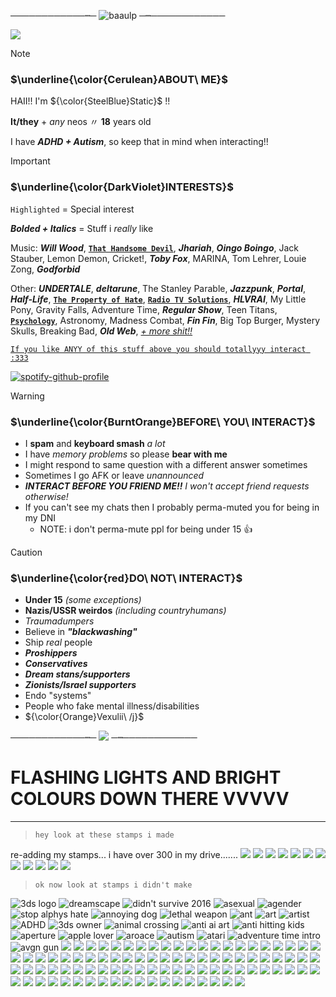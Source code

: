 ────────────┉─ ![baaulp](https://drive.google.com/uc?id=1ektYbvNl-BdNLzfp8K6HEApaWgKSy14z) ─┉────────────

![](https://komarev.com/ghpvc/?username=stat-ice&color=657cc2&style=plastic&label=View+Count+:3)

> [!NOTE]
> ### $\underline{\color{Cerulean}ABOUT\ ME}$
>
> HAII!! I'm ${\color{SteelBlue}Static}$ !!
> 
> **It/they** + _any_ neos 〃 **18** years old
> 
> I have **_ADHD + Autism_**, so keep that in mind when interacting!!

> [!IMPORTANT]
> ### $\underline{\color{DarkViolet}INTERESTS}$
> `Highlighted` = Special interest
> 
> **_Bolded + Italics_** = Stuff i *really* like
> 
> Music: **_Will Wood_**, [**`That Handsome Devil`**](https://open.spotify.com/artist/3MIk8tAIzBQ5iZWmlVLCCT), **_Jhariah_**, **_Oingo Boingo_**, Jack Stauber, Lemon Demon, Cricket!, **_Toby Fox_**, MARINA, Tom Lehrer, Louie Zong, **_Godforbid_**
> 
> Other: **_UNDERTALE_**, **_deltarune_**, The Stanley Parable, **_Jazzpunk_**, **_Portal_**, **_Half-Life_**, [**`The Property of Hate`**](https://jolleycomics.com/TPoH/The_Hook/1), [**`Radio TV Solutions`**](https://www.twitch.tv/team/wrtv), **_HLVRAI_**, My Little Pony, Gravity Falls, Adventure Time, **_Regular Show_**, Teen Titans, <ins>**`Psychology`**</ins>, Astronomy, Madness Combat, **_Fin Fin_**, Big Top Burger, Mystery Skulls, Breaking Bad, **_Old Web_**, <ins>*+ more shit!!*</ins> 
>
> <ins> `If you like ANYY of this stuff above you should totallyyy interact :333` </ins>
>
> [![spotify-github-profile](https://spotify-github-profile.vercel.app/api/view?uid=6tbj2uxr45rlt0zg2vcn4lwd6&cover_image=true&theme=novatorem&show_offline=true&background_color=657cc2&interchange=false&bar_color=ffffff&bar_color_cover=false)](https://spotify-github-profile.vercel.app/api/view?uid=6tbj2uxr45rlt0zg2vcn4lwd6&redirect=true)

> [!WARNING]
> ### $\underline{\color{BurntOrange}BEFORE\ YOU\ INTERACT}$
>
> - I **spam** and **keyboard smash** _a lot_
> - I have _memory problems_ so please **bear with me**
> - I might respond to same question with a different answer sometimes
> - Sometimes I go AFK or leave _unannounced_
> - ***INTERACT BEFORE YOU FRIEND ME!!*** *I won't accept friend requests otherwise!*
> - If you can't see my chats then I probably perma-muted you for being in my DNI
>   - NOTE: i don't perma-mute ppl for being under 15 👍

> [!CAUTION]
> ### $\underline{\color{red}DO\ NOT\ INTERACT}$
> 
> - **Under 15** _(some exceptions)_
> - **Nazis/USSR weirdos** _(including countryhumans)_
> - _Traumadumpers_
> - Believe in **_"blackwashing"_**
> - Ship _real_ people
> - **_Proshippers_**
> - **_Conservatives_**
> - **_Dream stans/supporters_**
> - **_Zionists/Israel supporters_**
> - Endo "systems"
> - People who fake mental illness/disabilities
> - ${\color{Orange}Vexulii\ /j}$

────────────┉─ ![](https://drive.google.com/uc?id=1NEuDovaQzJJX8J4nX9drBQVmBYKL0LoV) ─┉────────────

# FLASHING LIGHTS AND BRIGHT COLOURS DOWN THERE VVVVV

---

> `hey look at these stamps i made`

re-adding my stamps... i have over 300 in my drive.......
![](https://drive.google.com/uc?id=)
![](https://drive.google.com/uc?id=)
![](https://drive.google.com/uc?id=)
![](https://drive.google.com/uc?id=)
![](https://drive.google.com/uc?id=)
![](https://drive.google.com/uc?id=)
![](https://drive.google.com/uc?id=)
![](https://drive.google.com/uc?id=)
![](https://drive.google.com/uc?id=)
![](https://drive.google.com/uc?id=)
![](https://drive.google.com/uc?id=)
![](https://drive.google.com/uc?id=)

> `ok now look at stamps i didn't make`

![3ds logo](https://drive.google.com/uc?id=1JgirdL90vClS9JiarvuQP4EpO7enzIdy)
![dreamscape](https://drive.google.com/uc?id=1YFcGwuuVeoCh66eG4wK3EC4U2OFkf9NE)
![didn't survive 2016](https://drive.google.com/uc?id=13f07JNOelAZlrtjI8_ccP0bIkN25pFI7)
![asexual](https://drive.google.com/uc?id=15FFGUI2xNGeLB3iYg9BAYXzmgrOQaRpO)
![agender](https://drive.google.com/uc?id=1UZsga6Dzju-RDqe-MA7EgYdn9KN74yEc)
![stop alphys hate](https://drive.google.com/uc?id=1sC368ZEXz7fwtD9QQZtH1bGSJ64xm627)
![annoying dog](https://drive.google.com/uc?id=1jv8LcdMydQAtX2T4eSG-hsOYmgN__Abw)
![lethal weapon](https://drive.google.com/uc?id=1Dz1EZiqRQYjscoVP3JSx0nUABefzh_59)
![ant](https://drive.google.com/uc?id=1qJYp1RPCqdv077XeyOKV3WQWVH4i3uq4)
![art](https://drive.google.com/uc?id=1a--eBjp_Ii9MP_O4gna8wqsy5X7oBrFo)
![artist](https://drive.google.com/uc?id=1jQM4sYb7LMu8afitAzeR-eTkUFpZHRFS)
![ADHD](https://drive.google.com/uc?id=1kqRF7_dh3bq-lg49YQqwKBW_CV1mXHYO)
![3ds owner](https://drive.google.com/uc?id=1gjD1Cdra7hN4Akp-0l84GoayonHD21AH)
![animal crossing](https://drive.google.com/uc?id=1ot1LTQB66sRUCMXSUwb34UzwG3qXXEJY)
![anti ai art](https://drive.google.com/uc?id=11zhrwf19-t7uh22KLoDm827zenyL84GD)
![anti hitting kids](https://drive.google.com/uc?id=1QCXvQ7mh3pJCMZ7a6NsBPQ9ByD1qWf-R)
![aperture](https://drive.google.com/uc?id=1nIgbujR1_cKhtBUVBCcb8pmWz4bQ7Swk)
![apple lover](https://drive.google.com/uc?id=199n89Aql0syQupBG64FGK6daUNx1hBeR)
![aroace](https://drive.google.com/uc?id=1Nyj14DXVQZpYrVqDPJVhZCoy2dv8cC9V)
![autism](https://drive.google.com/uc?id=1PqYqozsbjj7GptVYxIUl4VVlI6CKcxws)
![atari](https://drive.google.com/uc?id=1G9Q15Vw9Ywk_uoJeY3HS23p4alDNOgS9)
![adventure time intro](https://drive.google.com/uc?id=1i2zjztB1y1RiylKxxGi6NWFaAKV876mB)
![avgn gun](https://drive.google.com/uc?id=1qsWhaMym7FN0qO-nAg_3jJEQ8bHv8YmS)
![](https://drive.google.com/uc?id=)
![](https://drive.google.com/uc?id=)
![](https://drive.google.com/uc?id=)
![](https://drive.google.com/uc?id=)
![](https://drive.google.com/uc?id=)
![](https://drive.google.com/uc?id=)
![](https://drive.google.com/uc?id=)
![](https://drive.google.com/uc?id=)
![](https://drive.google.com/uc?id=)
![](https://drive.google.com/uc?id=)
![](https://drive.google.com/uc?id=)
![](https://drive.google.com/uc?id=)
![](https://drive.google.com/uc?id=)
![](https://drive.google.com/uc?id=)
![](https://drive.google.com/uc?id=)
![](https://drive.google.com/uc?id=)
![](https://drive.google.com/uc?id=)
![](https://drive.google.com/uc?id=)
![](https://drive.google.com/uc?id=)
![](https://drive.google.com/uc?id=)
![](https://drive.google.com/uc?id=)
![](https://drive.google.com/uc?id=)
![](https://drive.google.com/uc?id=)
![](https://drive.google.com/uc?id=)
![](https://drive.google.com/uc?id=)
![](https://drive.google.com/uc?id=)
![](https://drive.google.com/uc?id=)
![](https://drive.google.com/uc?id=)
![](https://drive.google.com/uc?id=)
![](https://drive.google.com/uc?id=)
![](https://drive.google.com/uc?id=)
![](https://drive.google.com/uc?id=)
![](https://drive.google.com/uc?id=)
![](https://drive.google.com/uc?id=)
![](https://drive.google.com/uc?id=)
![](https://drive.google.com/uc?id=)
![](https://drive.google.com/uc?id=)
![](https://drive.google.com/uc?id=)
![](https://drive.google.com/uc?id=)
![](https://drive.google.com/uc?id=)
![](https://drive.google.com/uc?id=)
![](https://drive.google.com/uc?id=)
![](https://drive.google.com/uc?id=)
![](https://drive.google.com/uc?id=)
![](https://drive.google.com/uc?id=)
![](https://drive.google.com/uc?id=)
![](https://drive.google.com/uc?id=)
![](https://drive.google.com/uc?id=)
![](https://drive.google.com/uc?id=)
![](https://drive.google.com/uc?id=)
![](https://drive.google.com/uc?id=)
![](https://drive.google.com/uc?id=)
![](https://drive.google.com/uc?id=)
![](https://drive.google.com/uc?id=)
![](https://drive.google.com/uc?id=)
![](https://drive.google.com/uc?id=)
![](https://drive.google.com/uc?id=)
![](https://drive.google.com/uc?id=)
![](https://drive.google.com/uc?id=)
![](https://drive.google.com/uc?id=)
![](https://drive.google.com/uc?id=)
![](https://drive.google.com/uc?id=)
![](https://drive.google.com/uc?id=)
![](https://drive.google.com/uc?id=)
![](https://drive.google.com/uc?id=)
![](https://drive.google.com/uc?id=)
![](https://drive.google.com/uc?id=)
![](https://drive.google.com/uc?id=)
![](https://drive.google.com/uc?id=)
![](https://drive.google.com/uc?id=)
![](https://drive.google.com/uc?id=)
![](https://drive.google.com/uc?id=)
![](https://drive.google.com/uc?id=)
![](https://drive.google.com/uc?id=)
![](https://drive.google.com/uc?id=)
![](https://drive.google.com/uc?id=)
![](https://drive.google.com/uc?id=)
![](https://drive.google.com/uc?id=)
![](https://drive.google.com/uc?id=)
![](https://drive.google.com/uc?id=)
![](https://drive.google.com/uc?id=)
![](https://drive.google.com/uc?id=)
![](https://drive.google.com/uc?id=)
![](https://drive.google.com/uc?id=)
![](https://drive.google.com/uc?id=)
![](https://drive.google.com/uc?id=)
![](https://drive.google.com/uc?id=)
![](https://drive.google.com/uc?id=)
![](https://drive.google.com/uc?id=)
![](https://drive.google.com/uc?id=)

